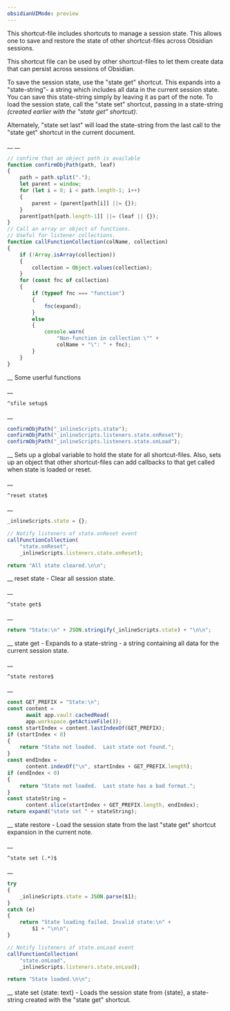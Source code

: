 ```yaml
---
obsidianUIMode: preview
---
```


This shortcut-file includes shortcuts to manage a session state.  This allows one to save and restore the state of other shortcut-files across Obsidian sessions.

This shortcut file can be used by other shortcut-files to let them create data that can persist across sessions of Obsidian.

To save the session state, use the "state get" shortcut.  This expands into a "state-string"- a string which includes all data in the current session state.  You can save this state-string simply by leaving it as part of the note.  To load the session state, call the "state set" shortcut, passing in a state-string _(created earlier with the "state get" shortcut)_.

Alternately, "state set last" will load the state-string from the last call to the "state get" shortcut in the current document.


__
__
```js
// confirm that an object path is available
function confirmObjPath(path, leaf)
{
    path = path.split(".");
    let parent = window;
    for (let i = 0; i < path.length-1; i++)
    {
        parent = (parent[path[i]] ||= {});
    }
    parent[path[path.length-1]] ||= (leaf || {});
}
// Call an array or object of functions.
// Useful for listener collections.
function callFunctionCollection(colName, collection)
{
	if (!Array.isArray(collection))
	{
		collection = Object.values(collection);
	}
	for (const fnc of collection)
	{
		if (typeof fnc === "function")
		{
			fnc(expand);
		}
		else
		{
			console.warn(
				"Non-function in collection \"" +
				colName + "\": " + fnc);
		}
	}
}
```
__
Some userful functions


__
```
^sfile setup$
```
__
```js
confirmObjPath("_inlineScripts.state");
confirmObjPath("_inlineScripts.listeners.state.onReset");
confirmObjPath("_inlineScripts.listeners.state.onLoad");
```
__
Sets up a global variable to hold the state for all shortcut-files.  Also, sets up an object that other shortcut-files can add callbacks to that get called when state is loaded or reset.


__
```
^reset state$
```
__
```js
_inlineScripts.state = {};

// Notify listeners of state.onReset event
callFunctionCollection(
	"state.onReset",
	_inlineScripts.listeners.state.onReset);

return "All state cleared.\n\n";
```
__
reset state - Clear all session state.


__
```
^state get$
```
__
```js
return "State:\n" + JSON.stringify(_inlineScripts.state) + "\n\n";
```
__
state get - Expands to a state-string - a string containing all data for the current session state.


__
```
^state restore$
```
__
```js
const GET_PREFIX = "State:\n";
const content =
	  await app.vault.cachedRead(
	  app.workspace.getActiveFile());
const startIndex = content.lastIndexOf(GET_PREFIX);
if (startIndex < 0)
{
	return "State not loaded.  Last state not found.";
}
const endIndex =
	  content.indexOf("\n", startIndex + GET_PREFIX.length);
if (endIndex < 0)
{
	return "State not loaded.  Last state has a bad format.";
}
const stateString =
	  content.slice(startIndex + GET_PREFIX.length, endIndex);
return expand("state set " + stateString);
```
__
state restore - Load the session state from the last "state get" shortcut expansion in the current note.


__
```
^state set (.*)$
```
__
```js
try
{
	_inlineScripts.state = JSON.parse($1);
}
catch (e)
{
	return "State loading failed. Invalid state:\n" +
		$1 + "\n\n";
}

// Notify listeners of state.onLoad event
callFunctionCollection(
	"state.onLoad",
	_inlineScripts.listeners.state.onLoad);

return "State loaded.\n\n";
```
__
state set {state: text} - Loads the session state from {state}, a state-string created with the "state get" shortcut.

